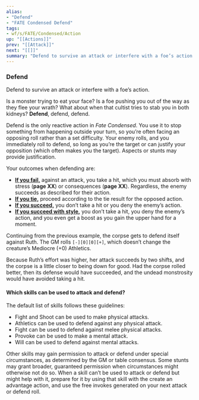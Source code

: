 ```yaml
---
alias:
- "Defend"
- "FATE Condensed Defend"
tags:
- wf/s/FATE/Condensed/Action
up: "[[Actions]]"
prev: "[[Attack]]"
next: "[[]]"
summary: "Defend to survive an attack or interfere with a foe’s action."
---
```

### Defend

Defend to survive an attack or interfere with a foe’s action.

Is a monster trying to eat your face? Is a foe pushing you out of the way as they flee your wrath? What about when that cultist tries to stab you in both kidneys? **Defend**, defend, defend.

Defend is the only reactive action in _Fate Condensed_. You use it to stop something from happening outside your turn, so you’re often facing an opposing roll rather than a set difficulty. Your enemy rolls, and you immediately roll to defend, so long as you’re the target or can justify your opposition (which often makes you the target). Aspects or stunts may provide justification.

Your outcomes when defending are:

- **[If you fail,](../Outcomes/Failure.md)** against an attack, you take a hit, which you must absorb with stress (**page XX**) or consequences (**page XX**). Regardless, the enemy succeeds as described for their action.
- **[If you tie,](../Outcomes/Tie.md)** proceed according to the tie result for the opposed action.
- **[If you succeed,](../Outcomes/Success.md)** you don’t take a hit or you deny the enemy’s action.
- **[If you succeed with style,](../Outcomes/Success-with-Style.md)** you don’t take a hit, you deny the enemy’s action, and you even get a boost as you gain the upper hand for a moment.

Continuing from the previous example, the corpse gets to defend itself against Ruth. The GM rolls `[-][0][0][+]`, which doesn’t change the creature’s Mediocre (+0) Athletics.

Because Ruth’s effort was higher, her attack succeeds by two shifts, and the corpse is a little closer to being down for good. Had the corpse rolled better, then its defense would have succeeded, and the undead monstrosity would have avoided taking a hit.

#### Which skills can be used to attack and defend?

The default list of skills follows these guidelines:

- Fight and Shoot can be used to make physical attacks.
- Athletics can be used to defend against any physical attack.
- Fight can be used to defend against melee physical attacks.
- Provoke can be used to make a mental attack.
- Will can be used to defend against mental attacks.

Other skills may gain permission to attack or defend under special circumstances, as determined by the GM or table consensus. Some stunts may grant broader, guaranteed permission when circumstances might otherwise not do so. When a skill can’t be used to attack or defend but might help with it, prepare for it by using that skill with the create an advantage action, and use the free invokes generated on your next attack or defend roll.